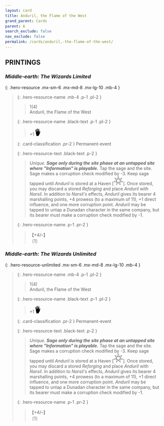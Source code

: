 ```yaml
---
layout: card
title: Anduril, the Flame of the West
grand_parent: Cards
parent: A
search_exclude: false
nav_exclude: false
permalink: /cards/anduril,-the-flame-of-the-west/
---
```


## PRINTINGS


### _Middle-earth: The Wizards Limited_

{: .hero-resource .mx-sm-6 .mx-md-8 .mx-lg-10 .mb-4 }
> {: .hero-resource-name .mb-4 .p-1 .pl-2 }
> > <div class="card-mp">1(4)</div>
> > <div class="card-name">Anduril, the Flame of the West</div>
>
> {: .hero-resource-name .black-text .p-1 .pl-2 }
> > +1![](/assets/images/di.svg)
>
> {: .card-classification .pr-2 }
> Permanent-event
>
> {: .hero-resource-text .black-text .p-2 }
> > _Unique._ ***Sage only during the site phase at an untapped site where "Information" is playable.*** Tap the sage and the site. Sage makes a corruption check modified by -3. Keep sage tapped until _Anduril_ is stored at a Haven \[![](/assets/images/free-haven.svg)]. Once stored, you may discard a stored _Reforging_ and place _Anduril_ with _Narsil_. In addition to _Narsil's_ effects, _Anduril_ gives its bearer 4 marshalling points, +4 prowess (to a maximum of 11), +1 direct influence, and one more corruption point. _Anduril_ may be tapped to untap a Dunadan character in the same company, but its bearer must make a corruption check modified by -1. 
> 
> {: .hero-resource-name .p-1 .pr-2 }
> > <div class="card-shield">【+4/&ndash;】</div>
> > <div class="card-corruption">〔1〕</div>

### _Middle-earth: The Wizards Unlimited_

{: .hero-resource-unlimited .mx-sm-6 .mx-md-8 .mx-lg-10 .mb-4 }
> {: .hero-resource-name .mb-4 .p-1 .pl-2 }
> > <div class="card-mp">1(4)</div>
> > <div class="card-name">Anduril, the Flame of the West</div>
>
> {: .hero-resource-name .black-text .p-1 .pl-2 }
> > +1![](/assets/images/di.svg)
>
> {: .card-classification .pr-2 }
> Permanent-event
>
> {: .hero-resource-text .black-text .p-2 }
> > _Unique._ ***Sage only during the site phase at an untapped site where "Information" is playable.*** Tap the sage and the site. Sage makes a corruption check modified by -3. Keep sage tapped until _Anduril_ is stored at a Haven \[![](/assets/images/free-haven.svg)]. Once stored, you may discard a stored _Reforging_ and place _Anduril_ with _Narsil_. In addition to _Narsil's_ effects, _Anduril_ gives its bearer 4 marshalling points, +4 prowess (to a maximum of 11), +1 direct influence, and one more corruption point. _Anduril_ may be tapped to untap a Dunadan character in the same company, but its bearer must make a corruption check modified by -1. 
> 
> {: .hero-resource-name .p-1 .pr-2 }
> > <div class="card-shield">【+4/&ndash;】</div>
> > <div class="card-corruption">〔1〕</div>
